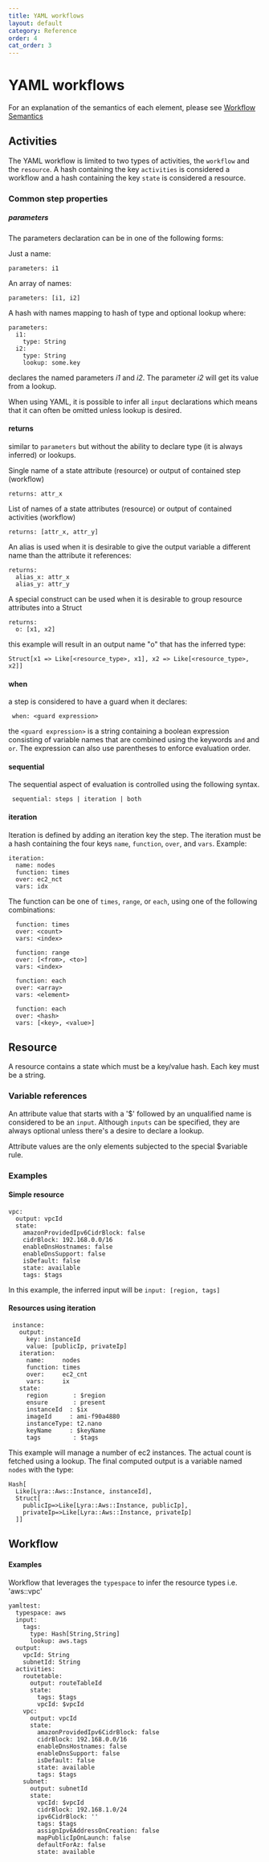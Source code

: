 ```yaml
---
title: YAML workflows
layout: default
category: Reference
order: 4
cat_order: 3
---
```

# YAML workflows

For an explanation of the semantics of each element, please see [Workflow Semantics](workflow-semantics.md)

## Activities

The YAML workflow is limited to two types of activities, the `workflow` and the `resource`. A hash containing the key `activities` is considered a workflow and a hash containing the key `state` is considered a resource.

### Common step properties
##### parameters

The parameters declaration can be in one of the following forms:

Just a name:

    parameters: i1

An array of names:

    parameters: [i1, i2]

A hash with names mapping to hash of type and optional lookup where:

    parameters:
      i1:
        type: String
      i2:
        type: String
        lookup: some.key

declares the named parameters _i1_ and _i2_. The parameter _i2_ will get its value from a lookup.

When using YAML, it is possible to infer all `input` declarations which means that it can often be omitted unless lookup is desired.

#### returns
similar to `parameters` but without the ability to declare type (it is always inferred) or lookups.

Single name of a state attribute (resource) or output of contained step (workflow)

    returns: attr_x

List of names of a state attributes (resource) or output of contained activities (workflow)

    returns: [attr_x, attr_y]

An alias is used when it is desirable to give the output variable a different name than the attribute it references:

    returns:
      alias_x: attr_x
      alias_y: attr_y

A special construct can be used when it is desirable to group resource attributes into a Struct

    returns:
      o: [x1, x2]

this example will result in an output name "o" that has the inferred type:

    Struct[x1 => Like[<resource_type>, x1], x2 => Like[<resource_type>, x2]]

#### when
a step is considered to have a guard when it declares:

     when: <guard expression>
     
the `<guard expression>` is a string containing a boolean expression consisting of variable names that are combined using the keywords `and` and `or`. The expression can also use parentheses to enforce evaluation order.

#### sequential
The sequential aspect of evaluation is controlled using the following syntax.

     sequential: steps | iteration | both

#### iteration
Iteration is defined by adding an iteration key the step. The iteration must be a hash containing the four keys `name`, `function`, `over`, and `vars`. Example:

    iteration:
      name: nodes
      function: times
      over: ec2_nct
      vars: idx
      
The function can be one of `times`, `range`, or `each`, using one of the following combinations:

      function: times
      over: <count>
      vars: <index>

      function: range
      over: [<from>, <to>]
      vars: <index>

      function: each
      over: <array>
      vars: <element>

      function: each
      over: <hash>
      vars: [<key>, <value>]

## Resource

A resource contains a state which must be a key/value hash. Each key must be a string.

### Variable references
An attribute value that starts with a '$' followed by an unqualified name is considered to be an `input`. Although `inputs` can be specified, they are always optional unless there's a desire to declare a lookup.

Attribute values are the only elements subjected to the special $variable rule.

### Examples

#### Simple resource

    vpc:
      output: vpcId
      state:
        amazonProvidedIpv6CidrBlock: false
        cidrBlock: 192.168.0.0/16
        enableDnsHostnames: false
        enableDnsSupport: false
        isDefault: false
        state: available
        tags: $tags

In this example, the inferred input will be `input: [region, tags]`

#### Resources using iteration

     instance:
       output:
         key: instanceId
         value: [publicIp, privateIp]
       iteration:
         name:     nodes
         function: times
         over:     ec2_cnt
         vars:     ix
       state:
         region       : $region
         ensure       : present
         instanceId  : $ix
         imageId     : ami-f90a4880
         instanceType: t2.nano
         keyName     : $keyName
         tags         : $tags

This example will manage a number of ec2 instances. The actual count is fetched using a lookup.
The final computed output is a variable named `nodes` with the type:

    Hash[
      Like[Lyra::Aws::Instance, instanceId],
      Struct[
        publicIp=>Like[Lyra::Aws::Instance, publicIp],
        privateIp=>Like[Lyra::Aws::Instance, privateIp]
      ]]

## Workflow

#### Examples

Workflow that leverages the `typespace` to infer the resource types i.e. 'aws::vpc'

    yamltest:
      typespace: aws
      input:
        tags:
          type: Hash[String,String]
          lookup: aws.tags
      output:
        vpcId: String
        subnetId: String
      activities:
        routetable:
          output: routeTableId
          state:
            tags: $tags
            vpcId: $vpcId
        vpc:
          output: vpcId
          state:
            amazonProvidedIpv6CidrBlock: false
            cidrBlock: 192.168.0.0/16
            enableDnsHostnames: false
            enableDnsSupport: false
            isDefault: false
            state: available
            tags: $tags
        subnet:
          output: subnetId
          state:
            vpcId: $vpcId
            cidrBlock: 192.168.1.0/24
            ipv6CidrBlock: ''
            tags: $tags
            assignIpv6AddressOnCreation: false
            mapPublicIpOnLaunch: false
            defaultForAz: false
            state: available
